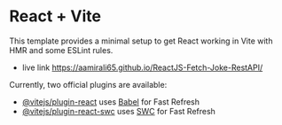 # React + Vite

This template provides a minimal setup to get React working in Vite with HMR and some ESLint rules.
- live link https://aamirali65.github.io/ReactJS-Fetch-Joke-RestAPI/

Currently, two official plugins are available:

- [@vitejs/plugin-react](https://github.com/vitejs/vite-plugin-react/blob/main/packages/plugin-react/README.md) uses [Babel](https://babeljs.io/) for Fast Refresh
- [@vitejs/plugin-react-swc](https://github.com/vitejs/vite-plugin-react-swc) uses [SWC](https://swc.rs/) for Fast Refresh
